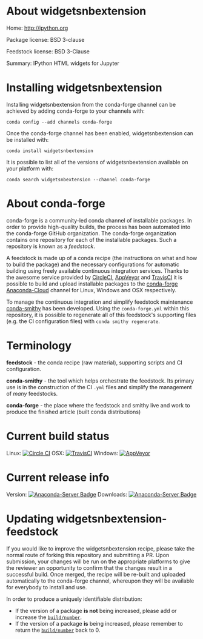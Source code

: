 About widgetsnbextension
========================

Home: http://ipython.org

Package license: BSD 3-clause

Feedstock license: BSD 3-Clause

Summary: IPython HTML widgets for Jupyter



Installing widgetsnbextension
=============================

Installing widgetsnbextension from the conda-forge channel can be achieved by adding conda-forge to your channels with:

```
conda config --add channels conda-forge
```

Once the conda-forge channel has been enabled, widgetsnbextension can be installed with:

```
conda install widgetsnbextension
```

It is possible to list all of the versions of widgetsnbextension available on your platform with:

```
conda search widgetsnbextension --channel conda-forge
```


About conda-forge
=================

conda-forge is a community-led conda channel of installable packages.
In order to provide high-quality builds, the process has been automated into the
conda-forge GitHub organization. The conda-forge organization contains one repository 
for each of the installable packages. Such a repository is known as a *feedstock*.

A feedstock is made up of a conda recipe (the instructions on what and how to build
the package) and the necessary configurations for automatic building using freely
available continuous integration services. Thanks to the awesome service provided by
[CircleCI](https://circleci.com/), [AppVeyor](http://www.appveyor.com/)
and [TravisCI](https://travis-ci.org/) it is possible to build and upload installable
packages to the [conda-forge](https://anaconda.org/conda-forge)
[Anaconda-Cloud](http://docs.anaconda.org/) channel for Linux, Windows and OSX respectively.

To manage the continuous integration and simplify feedstock maintenance
[conda-smithy](http://github.com/conda-forge/conda-smithy) has been developed.
Using the ``conda-forge.yml`` within this repository, it is possible to regenerate all of
this feedstock's supporting files (e.g. the CI configuration files) with ``conda smithy regenerate``.


Terminology
===========

**feedstock** - the conda recipe (raw material), supporting scripts and CI configuration.

**conda-smithy** - the tool which helps orchestrate the feedstock.
                   Its primary use is in the construction of the CI ``.yml`` files
                   and simplify the management of *many* feedstocks.

**conda-forge** - the place where the feedstock and smithy live and work to
                  produce the finished article (built conda distributions)

Current build status
====================
Linux: [![Circle CI](https://circleci.com/gh/conda-forge/widgetsnbextension-feedstock.svg?style=svg)](https://circleci.com/gh/conda-forge/widgetsnbextension-feedstock)
OSX: [![TravisCI](https://travis-ci.org/conda-forge/widgetsnbextension-feedstock.svg?branch=master)](https://travis-ci.org/conda-forge/widgetsnbextension-feedstock) 
Windows: [![AppVeyor](https://ci.appveyor.com/api/projects/status/github/conda-forge/widgetsnbextension-feedstock?svg=True)](https://ci.appveyor.com/project/conda-forge/widgetsnbextension-feedstock/branch/master)

Current release info
====================
Version: [![Anaconda-Server Badge](https://anaconda.org/conda-forge/widgetsnbextension/badges/version.svg)](https://anaconda.org/conda-forge/widgetsnbextension)
Downloads: [![Anaconda-Server Badge](https://anaconda.org/conda-forge/widgetsnbextension/badges/downloads.svg)](https://anaconda.org/conda-forge/widgetsnbextension)


Updating widgetsnbextension-feedstock
=====================================

If you would like to improve the widgetsnbextension recipe, please take the normal
route of forking this repository and submitting a PR. Upon submission, your changes will
be run on the appropriate platforms to give the reviewer an opportunity to confirm that the
changes result in a successful build. Once merged, the recipe will be re-built and uploaded
automatically to the conda-forge channel, whereupon they will be available for everybody to
install and use.

In order to produce a uniquely identifiable distribution:
 * If the version of a package **is not** being increased, please add or increase
   the [``build/number``](http://conda.pydata.org/docs/building/meta-yaml.html#build-number-and-string). 
 * If the version of a package **is** being increased, please remember to return
   the [``build/number``](http://conda.pydata.org/docs/building/meta-yaml.html#build-number-and-string)
   back to 0.
